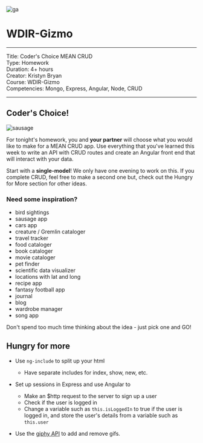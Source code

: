![ga](http://mobbook.generalassemb.ly/ga_cog.png)

# WDIR-Gizmo

---
Title: Coder's Choice MEAN CRUD <br>
Type: Homework<br>
Duration: 4+ hours <br>
Creator: Kristyn Bryan<br>
Course: WDIR-Gizmo<br>
Competencies: Mongo, Express, Angular, Node, CRUD<br>

---

## Coder's Choice!

![sausage](http://www.angelossmokehouse.com/images/sausage.jpg)

For tonight's homework, you and **your partner** will choose what you would like to make for a MEAN CRUD app. Use everything that you've learned this week to write an API with CRUD routes and create an Angular front end that will interact with your data.

Start with a **single-model**! We only have one evening to work on this. If you complete CRUD, feel free to make a second one but, check out the Hungry for More section for other ideas.

### Need some inspiration?

- bird sightings
- sausage app
- cars app
- creature / Gremlin cataloger
- travel tracker
- food cataloger
- book cataloger
- movie cataloger
- pet finder
- scientific data visualizer
- locations with lat and long
- recipe app
- fantasy football app
- journal
- blog
- wardrobe manager
- song app

Don't spend too much time thinking about the idea - just pick one and GO!

## Hungry for more

* Use `ng-include` to split up your html
    * Have separate includes for index, show, new, etc.

* Set up sessions in Express and use Angular to
    * Make an $http request to the server to sign up a user
    * Check if the user is logged in
    * Change a variable such as `this.isLoggedIn` to true if the user is logged in, and store the user's details from a variable such as `this.user`

* Use the [giphy API](https://api.giphy.com/) to add and remove gifs.
